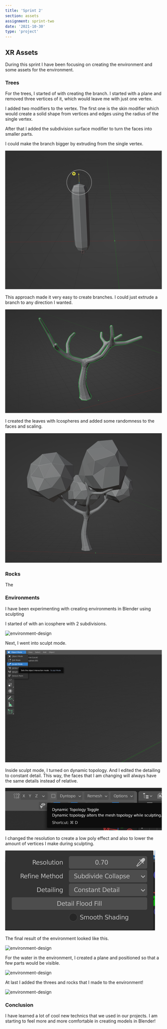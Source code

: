 ```yaml
---
title: 'Sprint 2'
section: assets
assignment: sprint-two
date: '2021-10-30'
type: 'project'
---
```


<h2>XR Assets</h2>

<p>During this sprint I have been focusing on creating the environment and some assets for the environment.</p>

<h3>Trees</h3>

For the trees, I started of with creating the branch. I started with a plane and removed three vertices of it, which would leave me with just one vertex.

I added two modifiers to the vertex. The first one is the skin modifier which would create a solid shape from vertices and edges using the radius of the single vertex.

After that I added the subdivision surface modifier to turn the faces into smaller parts.

I could make the branch bigger by extruding from the single vertex.

![trees](../../utils/assets/trees-1.png)

This approach made it very easy to create branches. I could just extrude a branch to any direction I wanted.

![trees](../../utils/assets/trees-2.png)

I created the leaves with Icospheres and added some randomness to the faces and scaling.

![trees](../../utils/assets/trees-3.png)

<h3>Rocks</h3>

The

<h3>Environments</h3>

I have been experimenting with creating environments in Blender using sculpting

I started of with an icosphere with 2 subdivisions.

![environment-design](../../utils/assets/icosphere.png)

Next, I went into sculpt mode.

![sculpt mode](../../utils/assets/sculpt-mode.png)

Inside sculpt mode, I turned on dynamic topology. And I edited the detailing to constant detail. This way, the faces that I am changing will always have the same details instead of relative.

![environment-design](../../utils/assets/dyntopo.png)

I changed the resolution to create a low poly effect and also to lower the amount of vertices I make during sculpting.

![environment-design](../../utils/assets/resolution.png)

The final result of the environment looked like this.

![environment-design](../../utils/assets/3d-world.png)

For the water in the environment, I created a plane and positioned so that a few parts would be visible.

![environment-design](../../utils/assets/water.png)

At last I added the threes and rocks that I made to the environment!

![environment-design](../../utils/assets/environment-design1.png)

<h3>Conclusion</h3>
<p>I have learned a lot of cool new technics that we used in our projects. I am starting to feel more and more comfortable in creating models in Blender!</p>
